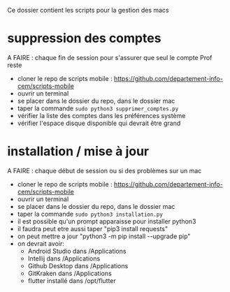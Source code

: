 Ce dossier contient les scripts pour la gestion des macs

# suppression des comptes

A FAIRE : chaque fin de session pour s'assurer que seul le compte Prof reste

- cloner le repo de scripts mobile : https://github.com/departement-info-cem/scripts-mobile
- ouvrir un terminal
- se placer dans le dossier du repo, dans le dossier mac
- taper la commande `sudo python3 supprimer_comptes.py`
- vérifier la liste des comptes dans les préférences système
- vérifier l'espace disque disponible qui devrait être grand

# installation / mise à jour

A FAIRE : chaque début de session ou si des problèmes sur un mac

- cloner le repo de scripts mobile : https://github.com/departement-info-cem/scripts-mobile
- ouvrir un terminal
- se placer dans le dossier du repo, dans le dossier mac
- taper la commande `sudo python3 installation.py`
- il est possible qu'un prompt apparaisse pour installer python3
- il faudra peut etre aussi taper "pip3 install requests"
- on peut mettre a jour "python3 -m pip install --upgrade pip"
- on devrait avoir:
  - Android Studio  dans /Applications 
  - Intellij        dans /Applications
  - Github Desktop  dans /Applications
  - GitKraken       dans /Applications
  - flutter installé dans /opt/flutter

